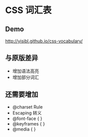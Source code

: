 # CSS 词汇表

## Demo 

http://yisibl.github.io/css-vocabulary/

##  与原版差异

* 增加语法高亮
* 增加部分词汇


## 还需要增加

* @charset Rule
* Escaping 转义
* @font-face { <declaration-list> }
* @keyframes <keyframes-name> { <rule-list> }
* @media <media-query-list> { <stylesheet> }

